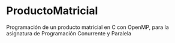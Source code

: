 # ProductoMatricial
Programación de un producto matricial en C con OpenMP, para la asignatura de Programación Conurrente y Paralela 
